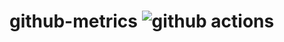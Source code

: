 # github-metrics ![github actions](https://github.com/broilogabriel/github-metrics/actions/workflows/scala.yml/badge.svg)
